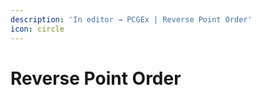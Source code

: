 ```yaml
---
description: 'In editor → PCGEx | Reverse Point Order'
icon: circle
---
```


# Reverse Point Order

